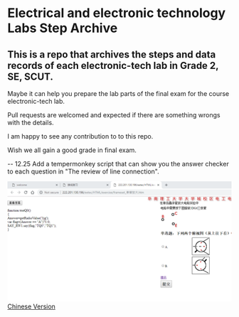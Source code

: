 # Electrical and electronic technology Labs Step Archive

## This is a repo that archives the steps and data records of each electronic-tech lab in Grade 2, SE, SCUT.

Maybe it can help you prepare the lab parts of the final exam for the course electronic-tech lab.

Pull requests are welcomed and expected if there are something wrongs with the details. 

I am happy to see any contribution to to this repo.

Wish we all gain a good grade in final exam.

-- 12.25 Add a tempermonkey script that can show you the answer checker to each question in "The review of line connection".

![Intro Image Not Loaded](site-answer-viewer\viewer-shot.png)
[Chinese Version](./README_CN.md)
